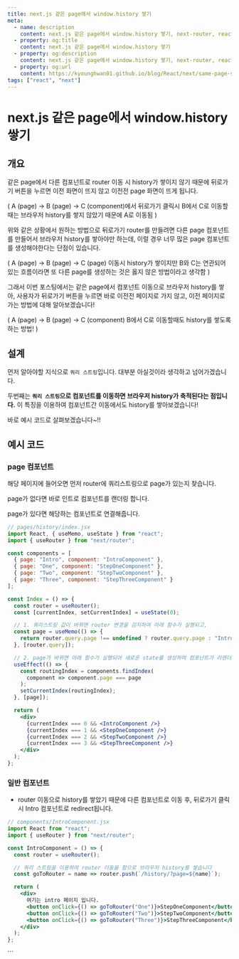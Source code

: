 ```yaml
---
title: next.js 같은 page에서 window.history 쌓기
meta:
  - name: description
    content: next.js 같은 page에서 window.history 쌓기, next-router, react, seo, ssr, getStaticProps, getStaticPaths,
  - property: og:title
    content: next.js 같은 page에서 window.history 쌓기
  - property: og:description
    content: next.js 같은 page에서 window.history 쌓기, next-router, react, seo, ssr, getStaticProps, getStaticPaths, getServerSideProps
  - property: og:url
    content: https://kyounghwan01.github.io/blog/React/next/same-page-stack-history/
tags: ["react", "next"]
---
```


# next.js 같은 page에서 window.history 쌓기

## 개요

같은 page에서 다른 컴포넌트로 router 이동 시 history가 쌓이지 않기 때문에 뒤로가기 버튼을 누르면 이전 화면이 뜨지 않고 이전전 page 화면이 뜨게 됩니다.

( A (page) -> B (page) -> C (component)에서 뒤로가기 클릭시 B에서 C로 이동할때는 브라우저 history를 쌓지 않았기 때문에 A로 이동됨 )

위와 같은 상황에서 원하는 방법으로 뒤로가기 router를 만들려면 다른 page 컴포넌트를 만들어서 브라우저 history를 쌓아야만 하는데, 이럴 경우 너무 많은 page 컴포넌트를 생성해야한다는 단점이 있습니다.

( A (page) -> B (page) -> C (page) 이동시 history가 쌓이지만 B와 C는 연관되어 있는 흐름이라면 또 다른 page를 생성하는 것은 옳지 않은 방법이라고 생각함 )

그래서 이번 포스팅에서는 같은 page에서 컴포넌트 이동으로 브라우저 history를 쌓아, 사용자가 뒤로가기 버튼을 누르면 바로 이전전 페이지로 가지 않고, 이전 페이지로 가는 방법에 대해 알아보겠습니다!

( A (page) -> B (page) -> C (component) B에서 C로 이동할때도 history를 쌓도록 하는 방법! )

## 설계

먼저 알아야할 지식으로 `쿼리 스트링`입니다. 대부분 아실것이라 생각하고 넘어가겠습니다.

두번째는 **`쿼리 스트링`으로 컴포넌트를 이동하면 브라우저 history가 축적된다는 점입니다.** 이 특징을 이용하여 컴포넌트간 이동에서도 history를 쌓아보겠습니다!

바로 예시 코드로 살펴보겠습니다~!!

## 예시 코드

### page 컴포넌트

해당 페이지에 들어오면 먼저 router에 쿼리스트링으로 page가 있는지 찾습니다.

page가 없다면 바로 인트로 컴포넌트를 랜더링 합니다.

page가 있다면 해당하는 컴포넌트로 연결해줍니다.

```jsx {16,22}
// pages/history/index.jsx
import React, { useMemo, useState } from "react";
import { useRouter } from "next/router";

const components = [
  { page: "Intro", component: "IntroComponent" },
  { page: "One", component: "StepOneComponent" },
  { page: "Two", component: "StepTwoComponent" },
  { page: "Three", component: "StepThreeComponent" }
];

const Index = () => {
  const router = useRouter();
  const [currentIndex, setCurrentIndex] = useState(0);

  // 1. 쿼리스트링 값이 바뀌면 router 변경을 감지하여 아래 함수가 실행되고,
  const page = useMemo(() => {
    return router.query.page !== undefined ? router.query.page : "Intro";
  }, [router.query]);

  // 2. page가 바뀌면 아래 함수가 실행되어 새로운 state를 생성하여 컴포넌트가 리렌더링 됩니다.
  useEffect(() => {
    const routingIndex = components.findIndex(
      component => component.page === page
    );
    setCurrentIndex(routingIndex);
  }, [page]);

  return (
    <div>
      {currentIndex === 0 && <IntroComponent />}
      {currentIndex === 1 && <StepOneComponent />}
      {currentIndex === 2 && <StepTwoComponent />}
      {currentIndex === 3 && <StepThreeComponent />}
    </div>
  );
};
```

### 일반 컴포넌트

- router 이동으로 history를 쌓았기 때문에 다른 컴포넌트로 이동 후, 뒤로가기 클릭시 Intro 컴포넌트로 redirect됩니다.

```jsx {8-10}
// components/IntroComponent.jsx
import React from "react";
import { useRouter } from "next/router";

const IntroComponent = () => {
  const router = useRouter();

  // 쿼리 스트링을 이용하여 router 이동을 함으로 브라우저 history를 쌓습니다
  const goToRouter = name => router.push(`/history/?page=${name}`);

  return (
    <div>
      여기는 intro 페이지 입니다.
      <button onClick={() => goToRouter("One")}>StepOneComponent</button>
      <button onClick={() => goToRouter("Two")}>StepTwoComponent</button>
      <button onClick={() => goToRouter("Three")}>StepThreeComponent</button>
    </div>
  );
};
```

<TagLinks />

<Comment />
```
